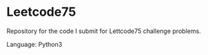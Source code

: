 # Leetcode75

Repository for the code I submit for Lettcode75 challenge problems. 

Language: Python3
